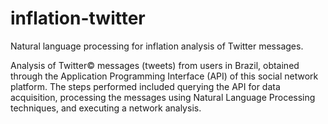# inflation-twitter
Natural language processing for inflation analysis of Twitter messages.

Analysis of Twitter© messages (tweets) from users in Brazil, obtained through the Application Programming Interface (API) of this social network platform. The steps performed included querying the API for data acquisition, processing the messages using Natural Language Processing techniques, and executing a network analysis.
